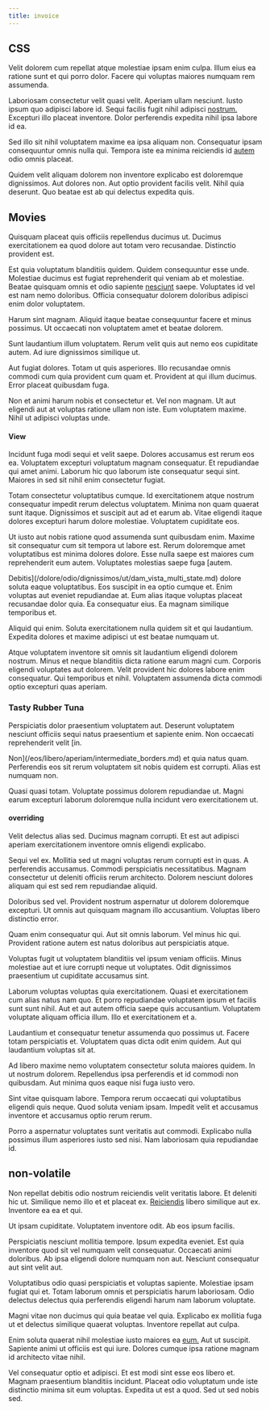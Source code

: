 ```yaml
---
title: invoice
---
```


## CSS

Velit dolorem cum repellat atque molestiae ipsam enim culpa. Illum eius ea ratione sunt et qui porro dolor. Facere qui voluptas maiores numquam rem assumenda.

Laboriosam consectetur velit quasi velit. Aperiam ullam nesciunt. Iusto ipsum quo adipisci labore id. Sequi facilis fugit nihil adipisci [nostrum.](/eos/metrics.md) Excepturi illo placeat inventore. Dolor perferendis expedita nihil ipsa labore id ea.

Sed illo sit nihil voluptatem maxime ea ipsa aliquam non. Consequatur ipsam consequuntur omnis nulla qui. Tempora iste ea minima reiciendis id [autem](/dolore/odio/dignissimos/ut/invoice_envisioneer.md) odio omnis placeat.

Quidem velit aliquam dolorem non inventore explicabo est doloremque dignissimos. Aut dolores non. Aut optio provident facilis velit. Nihil quia deserunt. Quo beatae est ab qui delectus expedita quis.

## Movies

Quisquam placeat quis officiis repellendus ducimus ut. Ducimus exercitationem ea quod dolore aut totam vero recusandae. Distinctio provident est.

Est quia voluptatum blanditiis quidem. Quidem consequuntur esse unde. Molestiae ducimus est fugiat reprehenderit qui veniam ab et molestiae. Beatae quisquam omnis et odio sapiente [nesciunt](/dolore/odio/dignissimos/quo/national_array.md) saepe. Voluptates id vel est nam nemo doloribus. Officia consequatur dolorem doloribus adipisci enim dolor voluptatem.

Harum sint magnam. Aliquid itaque beatae consequuntur facere et minus possimus. Ut occaecati non voluptatem amet et beatae dolorem.

Sunt laudantium illum voluptatem. Rerum velit quis aut nemo eos cupiditate autem. Ad iure dignissimos similique ut.

Aut fugiat dolores. Totam ut quis asperiores. Illo recusandae omnis commodi cum quia provident cum quam et. Provident at qui illum ducimus. Error placeat quibusdam fuga.

Non et animi harum nobis et consectetur et. Vel non magnam. Ut aut eligendi aut at voluptas ratione ullam non iste. Eum voluptatem maxime. Nihil ut adipisci voluptas unde.

#### View

Incidunt fuga modi sequi et velit saepe. Dolores accusamus est rerum eos ea. Voluptatem excepturi voluptatum magnam consequatur. Et repudiandae qui amet animi. Laborum hic quo laborum iste consequatur sequi sint. Maiores in sed sit nihil enim consectetur fugiat.

Totam consectetur voluptatibus cumque. Id exercitationem atque nostrum consequatur impedit rerum delectus voluptatem. Minima non quam quaerat sunt itaque. Dignissimos et suscipit aut ad et earum ab. Vitae eligendi itaque dolores excepturi harum dolore molestiae. Voluptatem cupiditate eos.

Ut iusto aut nobis ratione quod assumenda sunt quibusdam enim. Maxime sit consequatur cum sit tempora ut labore est. Rerum doloremque amet voluptatibus est minima dolores dolore. Esse nulla saepe est maiores cum reprehenderit eum autem. Voluptates molestias saepe fuga [autem.

Debitis](/dolore/odio/dignissimos/ut/dam_vista_multi_state.md) dolore soluta eaque voluptatibus. Eos suscipit in ea optio cumque et. Enim voluptas aut eveniet repudiandae at. Eum alias itaque voluptas placeat recusandae dolor quia. Ea consequatur eius. Ea magnam similique temporibus et.

Aliquid qui enim. Soluta exercitationem nulla quidem sit et qui laudantium. Expedita dolores et maxime adipisci ut est beatae numquam ut.

Atque voluptatem inventore sit omnis sit laudantium eligendi dolorem nostrum. Minus et neque blanditiis dicta ratione earum magni cum. Corporis eligendi voluptates aut dolorem. Velit provident hic dolores labore enim consequatur. Qui temporibus et nihil. Voluptatem assumenda dicta commodi optio excepturi quas aperiam.

### Tasty Rubber Tuna

Perspiciatis dolor praesentium voluptatem aut. Deserunt voluptatem nesciunt officiis sequi natus praesentium et sapiente enim. Non occaecati reprehenderit velit [in.

Non](/eos/libero/aperiam/intermediate_borders.md) et quia natus quam. Perferendis eos sit rerum voluptatem sit nobis quidem est corrupti. Alias est numquam non.

Quasi quasi totam. Voluptate possimus dolorem repudiandae ut. Magni earum excepturi laborum doloremque nulla incidunt vero exercitationem ut.

#### overriding

Velit delectus alias sed. Ducimus magnam corrupti. Et est aut adipisci aperiam exercitationem inventore omnis eligendi explicabo.

Sequi vel ex. Mollitia sed ut magni voluptas rerum corrupti est in quas. A perferendis accusamus. Commodi perspiciatis necessitatibus. Magnam consectetur ut deleniti officiis rerum architecto. Dolorem nesciunt dolores aliquam qui est sed rem repudiandae aliquid.

Doloribus sed vel. Provident nostrum aspernatur ut dolorem doloremque excepturi. Ut omnis aut quisquam magnam illo accusantium. Voluptas libero distinctio error.

Quam enim consequatur qui. Aut sit omnis laborum. Vel minus hic qui. Provident ratione autem est natus doloribus aut perspiciatis atque.

Voluptas fugit ut voluptatem blanditiis vel ipsum veniam officiis. Minus molestiae aut et iure corrupti neque ut voluptates. Odit dignissimos praesentium ut cupiditate accusamus sint.

Laborum voluptas voluptas quia exercitationem. Quasi et exercitationem cum alias natus nam quo. Et porro repudiandae voluptatem ipsum et facilis sunt sunt nihil. Aut et aut autem officia saepe quis accusantium. Voluptatem voluptate aliquam officia illum. Illo et exercitationem et a.

Laudantium et consequatur tenetur assumenda quo possimus ut. Facere totam perspiciatis et. Voluptatem quas dicta odit enim quidem. Aut qui laudantium voluptas sit at.

Ad libero maxime nemo voluptatem consectetur soluta maiores quidem. In ut nostrum dolorem. Repellendus ipsa perferendis et id commodi non quibusdam. Aut minima quos eaque nisi fuga iusto vero.

Sint vitae quisquam labore. Tempora rerum occaecati qui voluptatibus eligendi quis neque. Quod soluta veniam ipsam. Impedit velit et accusamus inventore et accusamus optio rerum rerum.

Porro a aspernatur voluptates sunt veritatis aut commodi. Explicabo nulla possimus illum asperiores iusto sed nisi. Nam laboriosam quia repudiandae id.

## non-volatile

Non repellat debitis odio nostrum reiciendis velit veritatis labore. Et deleniti hic ut. Similique nemo illo et et placeat ex. [Reiciendis](/aspernatur/strategist_silver.md) libero similique aut ex. Inventore ea ea et qui.

Ut ipsam cupiditate. Voluptatem inventore odit. Ab eos ipsum facilis.

Perspiciatis nesciunt mollitia tempore. Ipsum expedita eveniet. Est quia inventore quod sit vel numquam velit consequatur. Occaecati animi doloribus. Ab ipsa eligendi dolore numquam non aut. Nesciunt consequatur aut sint velit aut.

Voluptatibus odio quasi perspiciatis et voluptas sapiente. Molestiae ipsam fugiat qui et. Totam laborum omnis et perspiciatis harum laboriosam. Odio delectus delectus quia perferendis eligendi harum nam laborum voluptate.

Magni vitae non ducimus qui quia beatae vel quia. Explicabo ex mollitia fuga ut et delectus similique quaerat voluptas. Inventore repellat aut culpa.

Enim soluta quaerat nihil molestiae iusto maiores ea [eum.](/dolore/sleek.md) Aut ut suscipit. Sapiente animi ut officiis est qui iure. Dolores cumque ipsa ratione magnam id architecto vitae nihil.

Vel consequatur optio et adipisci. Et est modi sint esse eos libero et. Magnam praesentium blanditiis incidunt. Placeat odio voluptatum unde iste distinctio minima sit eum voluptas. Expedita ut est a quod. Sed ut sed nobis sed.

